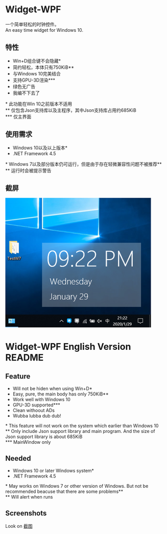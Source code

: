 # Widget-WPF

一个简单轻松的时钟控件。  
An easy time widget for Windows 10.

## 特性

- Win+D组合键不会隐藏*
- 简约轻松，本体只有750KiB**
- 与Windows 10完美结合
- 支持GPU-3D渲染***
- 绿色无广告
- 我编不下去了

\* 此功能在Win 10之前版本不适用  
\*\* 仅包含Json支持库以及主程序，其中Json支持库占用约685KiB  
\*\*\* 仅主界面

## 使用需求

- Windows 10以及以上版本*
- .NET Framework 4.5

\* Windows 7以及部分版本仍可运行，但是由于存在轻微兼容性问题不被推荐**  
\*\* 运行时会被提示警告

## 截屏

![SS](ScreenShots/00.png)

# Widget-WPF English Version README

## Feature

- Will not be hiden when using Win+D*
- Easy, pure, the main body has only 750KiB**
- Work well with Windows 10
- GPU-3D supported***
- Clean withoout ADs
- Wubba lubba dub dub!

\* This feature will not work on the system which earlier than Windows 10   
\*\* Only include Json support library and main program. And the size of Json support library is about 685KiB  
\*\*\* MainWindow only

## Needed

- Windows 10 or later Windows system*
- .NET Framework 4.5

\* May works on Windows 7 or other version of Windows. But not be recommended beacuse that there are some problems**  
\*\* Will alert when runs

## Screenshots

Look on [截图](##截图)
